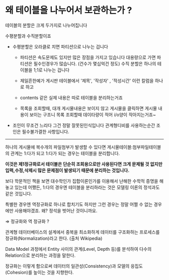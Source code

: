 # 왜 테이블을 나누어서 보관하는가 ?

테이블의 분할은 크게 두가지로 나누어집니다 

수평분할과 수직분할이죠

 

- 수평분할은 오라클로 치면 파티션으로 나누는 겁니다
    - 파티션은 속도문제도 있지만 많은 장점을 가지고 있습니다 
    대용량으로 가면 파티션은 필수인경우가 많습니다. (건수가 몇십억건 정도) 
    수직 분할은 하나의 테이블을 1;1로 나누는 겁니다
    
    - 제일흔한예가 게시판 테이블에서 '제목',  '작성자' , '적성시간' 이런 칼럼을 하나로 하고
    - contents 같은 실제 내용은 따로 테이블을 분리하는거죠
    - 목록을 조회할때, 대개 게시물내용은 보이지 않고 게시물을 클릭하면 게시물 내용이 보이는 구조니 목록 조회할때 데이타량이 적어 i/o양이 작아지는거죠~
- 조인이 무조건 느리다 그건 정말 잘못된인식입니다 관계형디비를 사용하는순간 조인은 필수불가결한 사항입니다.

---

하나의 게시물에 복수개의 파일첨부가 발생할 수 있다면 
게시물테이블:첨부파일테이블의 관계는 1:다가 되고 1:다가 되는 경우는 테이블을 분리합니다. 

**이것은 제1정규화로서 테이블은 단순히 조회용으로만 사용된다면 크게 문제될 것 없지만 
입력,수정,삭제시 많은 문제점이 발생되기 때문에 분리하는 것입니다.** 

보다 학문적인 책을 보면 대수학인가 집합이론인가를 이용해서 난해한 수학적 증명을 해 놓고 있는데 어쨌든, 
1:다의 경우엔 테이블을 분리하라는 것은 모델링 이론의 정석과도 같은 것입니다. 

특별한 경우엔 역정규화로 하나로 합치기도 하지만 
그런 경우는 정말 어쩔 수 없는 경우에만 사용해야겠죠. 
왜? 정석을 벗어난 것이니까요. 

⇒ 정규화와 역 정규화 ? 

관계형 데이터베이스의 설계에서 중복을 최소화하게 데이터를 구조화하는 프로세스를 정규화(Normalization)라고 한다. (출처 Wikipedia)

Data Model 과정에서 Entity 사이의 관계(Level, Depth 등)를 분석하여 다수의 Relation으로 분리하는 과정을 말한다.

정규화는 이렇게 함으로써 데이터의 일관성(Consistency)과 모델의 응집도(Cohesion)를 높이는 것을 지향한다.